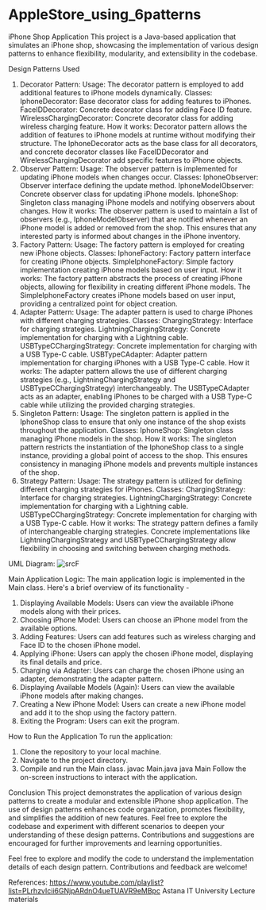 # AppleStore_using_6patterns

iPhone Shop Application
This project is a Java-based application that simulates an iPhone shop, showcasing the implementation of various design patterns to enhance flexibility, modularity, and extensibility in the codebase.

Design Patterns Used

1. Decorator Pattern:
Usage: The decorator pattern is employed to add additional features to iPhone models dynamically.
Classes:
IphoneDecorator: Base decorator class for adding features to iPhones.
FaceIDDecorator: Concrete decorator class for adding Face ID feature.
WirelessChargingDecorator: Concrete decorator class for adding wireless charging feature.
How it works: Decorator pattern allows the addition of features to iPhone models at runtime without modifying their structure. The IphoneDecorator acts as the base class for all decorators, and concrete decorator classes like FaceIDDecorator and WirelessChargingDecorator add specific features to iPhone objects.
2. Observer Pattern:
Usage: The observer pattern is implemented for updating iPhone models when changes occur.
Classes:
IphoneObserver: Observer interface defining the update method.
IphoneModelObserver: Concrete observer class for updating iPhone models.
IphoneShop: Singleton class managing iPhone models and notifying observers about changes.
How it works: The observer pattern is used to maintain a list of observers (e.g., IphoneModelObserver) that are notified whenever an iPhone model is added or removed from the shop. This ensures that any interested party is informed about changes in the iPhone inventory.
3. Factory Pattern:
Usage: The factory pattern is employed for creating new iPhone objects.
Classes:
IphoneFactory: Factory pattern interface for creating iPhone objects.
SimpleIphoneFactory: Simple factory implementation creating iPhone models based on user input.
How it works: The factory pattern abstracts the process of creating iPhone objects, allowing for flexibility in creating different iPhone models. The SimpleIphoneFactory creates iPhone models based on user input, providing a centralized point for object creation.
4. Adapter Pattern:
Usage: The adapter pattern is used to charge iPhones with different charging strategies.
Classes:
ChargingStrategy: Interface for charging strategies.
LightningChargingStrategy: Concrete implementation for charging with a Lightning cable.
USBTypeCChargingStrategy: Concrete implementation for charging with a USB Type-C cable.
USBTypeCAdapter: Adapter pattern implementation for charging iPhones with a USB Type-C cable.
How it works: The adapter pattern allows the use of different charging strategies (e.g., LightningChargingStrategy and USBTypeCChargingStrategy) interchangeably. The USBTypeCAdapter acts as an adapter, enabling iPhones to be charged with a USB Type-C cable while utilizing the provided charging strategies.
5. Singleton Pattern:
Usage: The singleton pattern is applied in the IphoneShop class to ensure that only one instance of the shop exists throughout the application.
Classes:
IphoneShop: Singleton class managing iPhone models in the shop.
How it works: The singleton pattern restricts the instantiation of the IphoneShop class to a single instance, providing a global point of access to the shop. This ensures consistency in managing iPhone models and prevents multiple instances of the shop.
6. Strategy Pattern:
Usage: The strategy pattern is utilized for defining different charging strategies for iPhones.
Classes:
ChargingStrategy: Interface for charging strategies.
LightningChargingStrategy: Concrete implementation for charging with a Lightning cable.
USBTypeCChargingStrategy: Concrete implementation for charging with a USB Type-C cable.
How it works: The strategy pattern defines a family of interchangeable charging strategies. Concrete implementations like LightningChargingStrategy and USBTypeCChargingStrategy allow flexibility in choosing and switching between charging methods.

UML Diagram:
![srcF](https://github.com/AlikhanMDos/AppleStore_using_6patterns/assets/122694328/e8e080b6-54ce-4ee9-853c-b1401cacb803)


Main Application Logic:
The main application logic is implemented in the Main class. 
Here's a brief overview of its functionality - 
1. Displaying Available Models: Users can view the available iPhone models along with their prices.
2. Choosing iPhone Model: Users can choose an iPhone model from the available options.
3. Adding Features: Users can add features such as wireless charging and Face ID to the chosen iPhone model.
4. Applying iPhone: Users can apply the chosen iPhone model, displaying its final details and price.
5. Charging via Adapter: Users can charge the chosen iPhone using an adapter, demonstrating the adapter pattern.
6. Displaying Available Models (Again): Users can view the available iPhone models after making changes.
7. Creating a New iPhone Model: Users can create a new iPhone model and add it to the shop using the factory pattern.
8. Exiting the Program: Users can exit the program.

How to Run the Application
To run the application:
1. Clone the repository to your local machine.
2. Navigate to the project directory.
3. Compile and run the Main class.
  javac Main.java
  java Main
Follow the on-screen instructions to interact with the application.

Conclusion
This project demonstrates the application of various design patterns to create a modular and extensible iPhone shop application. The use of design patterns enhances code organization, promotes flexibility, and simplifies the addition of new features. Feel free to explore the codebase and experiment with different scenarios to deepen your understanding of these design patterns. Contributions and suggestions are encouraged for further improvements and learning opportunities.



Feel free to explore and modify the code to understand the implementation details of each design pattern. Contributions and feedback are welcome!



References:
https://www.youtube.com/playlist?list=PLrhzvIcii6GNjpARdnO4ueTUAVR9eMBpc
Astana IT University Lecture materials
